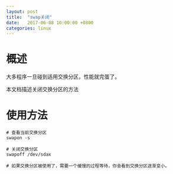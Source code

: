 ```yaml
---
layout: post
title:  "swap关闭"
date:   2017-06-08 10:00:00 +0800
categories: linux
---
```


# 概述
大多程序一旦碰到适用交换分区，性能就完蛋了。

本文档描述关闭交换分区的方法

# 使用方法
```
# 查看当前交换分区
swapon -s

# 关闭交换分区
swapoff /dev/sdax

# 如果交换分区被使用了，需要一个缓慢的过程等待，你会看到交换分区逐渐变小。
```